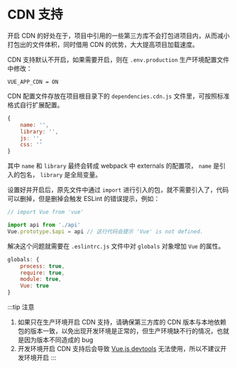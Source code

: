# CDN 支持

开启 CDN 的好处在于，项目中引用的一些第三方库不会打包进项目内，从而减小打包出的文件体积，同时借用 CDN 的优势，大大提高项目加载速度。

CDN 支持默认不开启，如果需要开启，则在 `.env.production` 生产环境配置文件中修改：

```
VUE_APP_CDN = ON
```

CDN 配置文件存放在项目根目录下的 `dependencies.cdn.js` 文件里，可按照标准格式自行扩展配置。

```js
{
    name: '',
    library: '',
    js: '',
    css: ''
}
```

其中 `name` 和 `library` 最终会转成 webpack 中 externals 的配置项， `name` 是引入的包名， `library` 是全局变量。

设置好并开启后，原先文件中通过 `import` 进行引入的包，就不需要引入了，代码可以删掉，但是删掉会触发 ESLint 的错误提示，例如：

```js {4}
// import Vue from 'vue'

import api from './api'
Vue.prototype.$api = api // 这行代码会提示 'Vue' is not defined.
```

解决这个问题就需要在 `.eslintrc.js` 文件中对 `globals` 对象增加 `Vue` 的属性。

```js {5}
globals: {
	process: true,
	require: true,
	module: true,
	Vue: true
}
```

:::tip 注意
1. 如果只在生产环境开启 CDN 支持，请确保第三方库的 CDN 版本与本地依赖包的版本一致，以免出现开发环境是正常的，但生产环境缺不行的情况，也就是因为版本不同造成的 bug
2. 开发环境开启 CDN 支持后会导致 [Vue.js devtools](https://chrome.google.com/webstore/detail/vuejs-devtools/nhdogjmejiglipccpnnnanhbledajbpd) 无法使用，所以不建议开发环境开启
:::